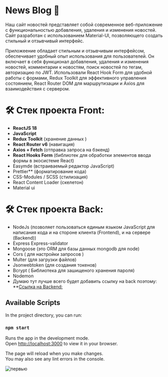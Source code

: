 # News Blog 📰

Наш сайт новостей представляет собой современное веб-приложение с функциональностью добавления, удаления и изменения новостей. Сайт разработан с использованием Material-UI, позволяющего создать стильный и отзывчивый интерфейс.

Приложеение обладает стильным и отзывчивым интерфейсом, обеспечивает удобный опыт использования для пользователей. Он включает в себя функционал добавления, удаления и изменения новостей, комментарии к новостям, поиск новостей по тегам, авторизацию по JWT. Использовали React Hook Form для удобной работы с формами, Redux Toolkit для эффективного управления состоянием, React Router DOM для маршрутизации и Axios для взаимодействия с сервером.

# 🛠 Стек проекта Front:

- **ReactJS 18**
- **JavaScript**
- **Redux Toolkit** (хранение данных )
- **React Router v6** (навигация)
- **Axios + Fetch** (отправка запроса на бэкенд)
- **React Hooks Form** (библиотек для обработки элементов ввода формы в экосистеме React)
- Easymde (встраиваемый редактор JavaScript)
- Prettier\*\* (форматирование кода)
- CSS-Modules / SCSS (стилизация)
- React Content Loader (скелетон)
- Material ui

# 🛠 Стек проекта Back:

- NodeJs (позволяет пользоваться единым языком JavaScript для написания кода и на стороне клиента (Frontend), и на сервере (Backend))
- Express Express-validator
- Mongoose (это ORM для базы данных mongodb для node)
- Cors ( для настройки запросов )
- Мulter (для загрузки файлов)
- Jsonwebtoken (для создания токенов)
- Bcrypt ( Библиотека для зашищеного хранения пароля)
- Nodemon
- Думаю тут лучше всего будет добавить ссылку на back поэтому:
  \*\*[Ссылка на Backend:](https://github.com/Boisglar/blog-site-backend)

## Available Scripts

In the project directory, you can run:

### `npm start`

Runs the app in the development mode.\
Open [http://localhost:3000](http://localhost:3000) to view it in your browser.

The page will reload when you make changes.\
You may also see any lint errors in the console.

![первью](https://disk.yandex.ru/client/disk/dev%20%20%D1%84%D0%BE%D1%82%D0%BA%D0%B8?idApp=client&dialog=slider&idDialog=%2Fdisk%2Fdev%20%20%D1%84%D0%BE%D1%82%D0%BA%D0%B8%2F%D0%A1%D0%BD%D0%B8%D0%BC%D0%BE%D0%BA%20%D1%8D%D0%BA%D1%80%D0%B0%D0%BD%D0%B0%202023-05-18%20%D0%B2%2017.09.55.png)
